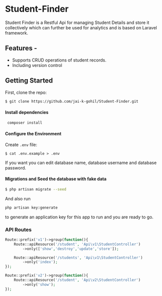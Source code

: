 # Student-Finder
Student  Finder is a  Restful Api for managing Student Details and store it collectively which can further be used for analytics and is based on Laravel framework.   
## Features -  
* Supports CRUD operations of student records.  
* Including version control      

## Getting Started
First, clone the repo:
```bash
$ git clone https://github.com/jai-k-gohil/Student-Finder.git
```

#### Install dependencies
```bash
 composer install
 ```

#### Configure the Environment
Create `.env` file:
```
$ cat .env.example > .env
```
If you want you can edit database name, database username and database password.

#### Migrations and Seed the database with fake data
```bash
$ php artisan migrate --seed
```   
And also run
```bash
php artisan key:generate
```
 to generate an application key for this app to run and you are ready to go.
 
 ### API Routes
 ```php
 Route::prefix('v1')->group(function(){
     Route::apiResource('/student', 'Api\v1\StudentController')
         ->only(['show','destroy','update','store']);
 
     Route::apiResource('/students', 'Api\v1\StudentController')
         ->only('index');
 });
 
 Route::prefix('v2')->group(function(){
     Route::apiResource('/student', 'Api\v2\StudentController')
         ->only('show');
 });
 ```